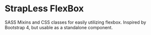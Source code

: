 # StrapLess FlexBox
SASS Mixins and CSS classes for easily utilizing flexbox.  Inspired by Bootstrap 4, but usable as a standalone component.


